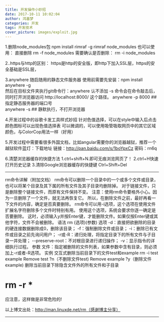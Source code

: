 ```yaml
---
title: 开发操作小妙招
date: 2017-10-11 10:02:04
author: 鸿基梦
categories: 开发
tags: 开发技术
cover_picture: images/exploit.jpg
---
```


1.删除node_modules包
npm install rimraf -g
rimraf node_modules
也可以使用：
    直接删除
    rm -f node_modules
    需要确认是否删除：
    rm -i node_modules

2..https与http的区别：
   https是http的安全版，即http下加入SSL层，https的安全基础是SSL层，

3.anywhere 随启随用的静态文件服务器
使用前需要先安装：npm install anywhere -g  
然后在目标文件夹执行git命令行：anywhere
认不添加 -s 命令会在命令敲击后，同时打开浏览器访问 http://localhost:8000/ 这个路径。
anywhere -p 8000 ## 指定静态服务器的端口号  
anywhere -s ## 静默执行，不打开浏览器 

4.开发过程中的谷歌卡发工具样式妙招
针对色值选择，可以在style中输入后点击颜色图标可以出现色值选择表
可以微调的，可以使用吸管吸取网页中的其它区域颜色，与ColorCop用法一样（好用）

5.开发过程中需要看很多外国文档，比如angular需要你的浏览器越狱，推荐一个
越狱软件蓝灯：下载地址
链接：http://pan.baidu.com/s/1boYpxCz 密码：rn6q

6.清楚浏览器缓存的快捷方法
1.ctrl+shift+N.即可无痕浏览网页了！
2.ctrl+H快速打开历史记录
3.清除Google浏览器缓存的快捷键 Ctrl+Shift+Del

------------------------------------------------------------------
rm命令详解（附加文档）
rm命令可以删除一个目录中的一个或多个文件或目录，也可以将某个目录及其下属的所有文件及其子目录均删除掉。
对于链接文件，只是删除整个链接文件，而原有文件保持不变。 
注意：使用rm命令要格外小心。因为一旦删除了一个文件，就无法再恢复它。
所以，在删除文件之前，最好再看一下文件的内容，确定是否真要删除。
rm命令可以用-i选项，这个选项在使用文件扩展名字符删除多个文件时特别有用。
使用这个选项，系统会要求你逐一确定是否要删除。
这时，必须输入y并按Enter键，才能删除文件。如果仅按Enter键或其他字符，文件不会被删除。
语法
  rm (选项)(参数) 
选项 
-d：直接把欲删除的目录的硬连接数据删除成0，删除该目录； 
-f：强制删除文件或目录；
-i：删除已有文件或目录之前先询问用户；
-r或-R：递归处理，将指定目录下的所有文件与子目录一并处理；
--preserve-root：不对根目录进行递归操作； 
-v：显示指令的详细执行过程。 
参数 
文件：指定被删除的文件列表，如果参数中含有目录，则必须加上-r或者-R选项。
实例 
交互式删除当前目录下的文件test和example
rm -i test example 
Remove test ?n（不删除文件test) 
Remove example ?y（删除文件example) 
删除当前目录下除隐含文件外的所有文件和子目录 
# rm -r * 
应注意，这样做是非常危险的!

以上博文出处：http://man.linuxde.net/rm（感谢博主分享）

---------------------------------------------------------